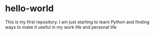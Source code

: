 # hello-world
This is my first repository. I am just starting to learn Python and finding ways to make it useful in my work life and personal life
